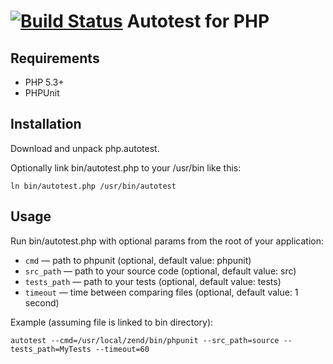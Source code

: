 [![Build Status](https://travis-ci.org/merkushin/php.autotest.png?branch=master)](https://travis-ci.org/merkushin/php.autotest) Autotest for PHP
===

Requirements
---

* PHP 5.3+
* PHPUnit

Installation
---

Download and unpack php.autotest.

Optionally link bin/autotest.php to your /usr/bin like this:

```
ln bin/autotest.php /usr/bin/autotest
```

Usage
---

Run bin/autotest.php with optional params from the root of your application:

* ```cmd``` — path to phpunit (optional, default value: phpunit)
* ```src_path``` — path to your source code (optional, default value: src)
* ```tests_path``` — path to your tests (optional, default value: tests)
* ```timeout``` — time between comparing files (optional, default value: 1 second)

Example (assuming file is linked to bin directory):

```
autotest --cmd=/usr/local/zend/bin/phpunit --src_path=source --tests_path=MyTests --timeout=60
```